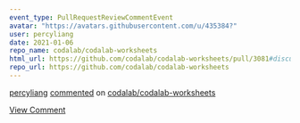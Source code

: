 ```yaml
---
event_type: PullRequestReviewCommentEvent
avatar: "https://avatars.githubusercontent.com/u/435384?"
user: percyliang
date: 2021-01-06
repo_name: codalab/codalab-worksheets
html_url: https://github.com/codalab/codalab-worksheets/pull/3081#discussion_r553015979
repo_url: https://github.com/codalab/codalab-worksheets
---
```


<a href='https://github.com/percyliang' target='_blank'>percyliang</a> <a href='https://github.com/codalab/codalab-worksheets/pull/3081#discussion_r553015979' target='_blank'>commented</a> on <a href='https://github.com/codalab/codalab-worksheets' target='_blank'>codalab/codalab-worksheets</a>

<a href='https://github.com/codalab/codalab-worksheets/pull/3081#discussion_r553015979' target='_blank'>View Comment</a>